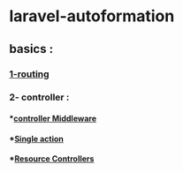# laravel-autoformation
## basics : 
### [1-routing](https://github.com/lharrak-botaina/laravel-autoformation/tree/main/basics)
### 2- controller : 
#### *[controller Middleware](https://github.com/lharrak-botaina/laravel-autoformation/tree/main/liteNotes)
#### *[Single action](https://github.com/lharrak-botaina/laravel-autoformation/tree/main/basics)
#### *[Resource Controllers](https://github.com/lharrak-botaina/laravel-autoformation/tree/main/basics)
